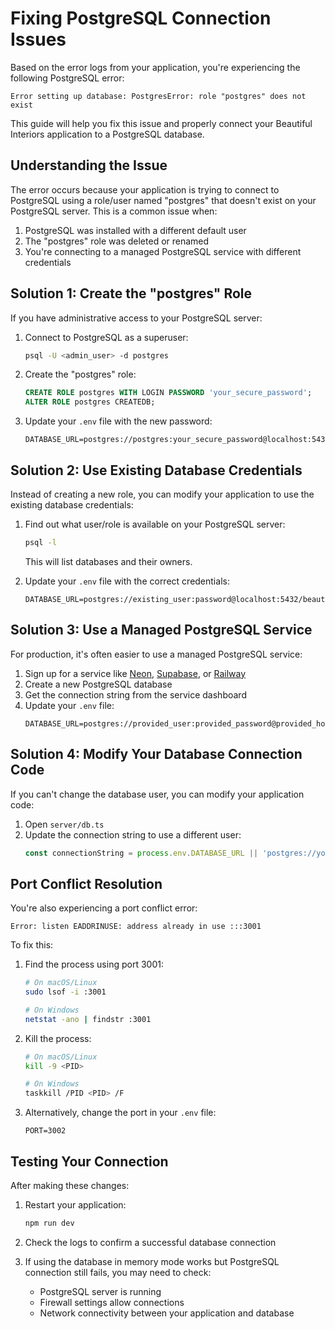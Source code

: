 # Fixing PostgreSQL Connection Issues

Based on the error logs from your application, you're experiencing the following PostgreSQL error:

```
Error setting up database: PostgresError: role "postgres" does not exist
```

This guide will help you fix this issue and properly connect your Beautiful Interiors application to a PostgreSQL database.

## Understanding the Issue

The error occurs because your application is trying to connect to PostgreSQL using a role/user named "postgres" that doesn't exist on your PostgreSQL server. This is a common issue when:

1. PostgreSQL was installed with a different default user
2. The "postgres" role was deleted or renamed
3. You're connecting to a managed PostgreSQL service with different credentials

## Solution 1: Create the "postgres" Role

If you have administrative access to your PostgreSQL server:

1. Connect to PostgreSQL as a superuser:
   ```bash
   psql -U <admin_user> -d postgres
   ```

2. Create the "postgres" role:
   ```sql
   CREATE ROLE postgres WITH LOGIN PASSWORD 'your_secure_password';
   ALTER ROLE postgres CREATEDB;
   ```

3. Update your `.env` file with the new password:
   ```
   DATABASE_URL=postgres://postgres:your_secure_password@localhost:5432/beautifulinteriors
   ```

## Solution 2: Use Existing Database Credentials

Instead of creating a new role, you can modify your application to use the existing database credentials:

1. Find out what user/role is available on your PostgreSQL server:
   ```bash
   psql -l
   ```
   This will list databases and their owners.

2. Update your `.env` file with the correct credentials:
   ```
   DATABASE_URL=postgres://existing_user:password@localhost:5432/beautifulinteriors
   ```

## Solution 3: Use a Managed PostgreSQL Service

For production, it's often easier to use a managed PostgreSQL service:

1. Sign up for a service like [Neon](https://neon.tech), [Supabase](https://supabase.com), or [Railway](https://railway.app)
2. Create a new PostgreSQL database
3. Get the connection string from the service dashboard
4. Update your `.env` file:
   ```
   DATABASE_URL=postgres://provided_user:provided_password@provided_host:5432/beautifulinteriors
   ```

## Solution 4: Modify Your Database Connection Code

If you can't change the database user, you can modify your application code:

1. Open `server/db.ts`
2. Update the connection string to use a different user:
   ```javascript
   const connectionString = process.env.DATABASE_URL || 'postgres://your_actual_user:your_actual_password@localhost:5432/beautifulinteriors';
   ```

## Port Conflict Resolution

You're also experiencing a port conflict error:

```
Error: listen EADDRINUSE: address already in use :::3001
```

To fix this:

1. Find the process using port 3001:
   ```bash
   # On macOS/Linux
   sudo lsof -i :3001
   
   # On Windows
   netstat -ano | findstr :3001
   ```

2. Kill the process:
   ```bash
   # On macOS/Linux
   kill -9 <PID>
   
   # On Windows
   taskkill /PID <PID> /F
   ```

3. Alternatively, change the port in your `.env` file:
   ```
   PORT=3002
   ```

## Testing Your Connection

After making these changes:

1. Restart your application:
   ```bash
   npm run dev
   ```

2. Check the logs to confirm a successful database connection

3. If using the database in memory mode works but PostgreSQL connection still fails, you may need to check:
   - PostgreSQL server is running
   - Firewall settings allow connections
   - Network connectivity between your application and database 